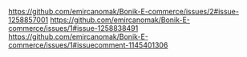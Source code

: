 https://github.com/emircanomak/Bonik-E-commerce/issues/2#issue-1258857001
https://github.com/emircanomak/Bonik-E-commerce/issues/1#issue-1258838491
https://github.com/emircanomak/Bonik-E-commerce/issues/1#issuecomment-1145401306
